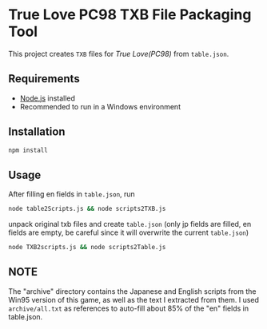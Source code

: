 # True Love PC98 TXB File Packaging Tool

This project creates `TXB` files for *True Love(PC98)* from `table.json`.

## Requirements

- [Node.js](https://nodejs.org/) installed
- Recommended to run in a Windows environment

## Installation
```bash
npm install
```

## Usage
After filling en fields in `table.json`, run
```bash
node table2Scripts.js && node scripts2TXB.js
```
unpack original txb files and create `table.json` (only jp fields are filled, en fields are empty, be careful since it will overwrite the current `table.json`)
```bash
node TXB2scripts.js && node scripts2Table.js
```

## NOTE
The "archive" directory contains the Japanese and English scripts from the Win95 version of this game, as well as the text I extracted from them.
I used `archive/all.txt` as references to auto-fill about 85% of the "en" fields in table.json.
